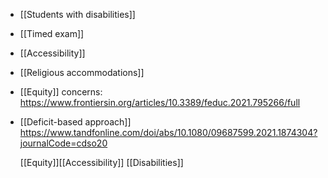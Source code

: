 - [[Students with disabilities]]
- [[Timed exam]]
- [[Accessibility]]
- [[Religious accommodations]]
- [[Equity]] concerns:
  https://www.frontiersin.org/articles/10.3389/feduc.2021.795266/full
- [[Deficit-based approach]]
  https://www.tandfonline.com/doi/abs/10.1080/09687599.2021.1874304?journalCode=cdso20
  
  [[Equity]][[Accessibility]]
  [[Disabilities]]